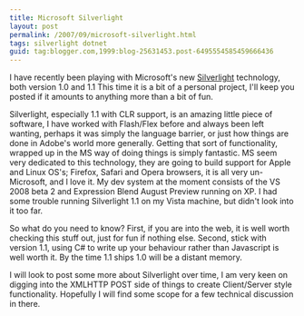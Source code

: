 ```yaml
---
title: Microsoft Silverlight
layout: post
permalink: /2007/09/microsoft-silverlight.html
tags: silverlight dotnet
guid: tag:blogger.com,1999:blog-25631453.post-6495554585459666436
---
```


I have recently been playing with Microsoft's new [Silverlight](http://www.silverlight.net/) technology, both version 1.0 and 1.1
This time it is a bit of a personal project, I'll keep you posted if it amounts to anything more than a bit of fun.

<!-- more -->

Silverlight, especially 1.1 with CLR support, is an amazing little piece of software, I have worked with Flash/Flex before and always been left wanting, perhaps it was simply the language barrier, or just how things are done in Adobe's world more generally. Getting that sort of functionality, wrapped up in the MS way of doing things is simply fantastic.
MS seem very dedicated to this technology, they are going to build support for Apple and Linux OS's; Firefox, Safari and Opera browsers, it is all very un-Microsoft, and I love it.
My dev system at the moment consists of the VS 2008 beta 2 and Expression Blend August Preview running on XP. I had some trouble running Silverlight 1.1 on my Vista machine, but didn't look into it too far.

So what do you need to know?
First, if you are into the web, it is well worth checking this stuff out, just for fun if nothing else.
Second, stick with version 1.1, using C# to write up your behaviour rather than Javascript is well worth it. By the time 1.1 ships 1.0 will be a distant memory.

I will look to post some more about Silverlight over time, I am very keen on digging into the XMLHTTP POST side of things to create Client/Server style functionality. Hopefully I will find some scope for a few technical discussion in there.

